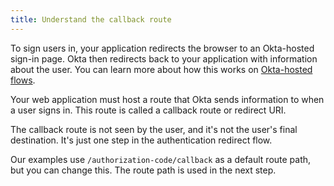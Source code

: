 ```yaml
---
title: Understand the callback route
---
```

To sign users in, your application redirects the browser to an Okta-hosted sign-in page. Okta then redirects back to your application with information about the user. You can learn more about how this works on [Okta-hosted flows](/docs/concepts/okta-hosted-flows/).

Your web application must host a route that Okta sends information to when a user signs in. This route is called a callback route or redirect URI.

The callback route is not seen by the user, and it's not the user's final destination. It's just one step in the authentication redirect flow.

<StackSnippet snippet="define-route"/>

Our examples use `/authorization-code/callback` as a default route path, but you can change this. The route path is used in the next step.

<NextSectionLink/>






